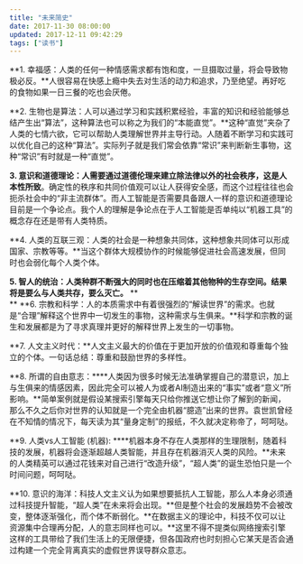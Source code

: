 ```yaml
---
title: "未来简史"
date: 2017-11-30 08:00:00
updated: 2017-12-11 09:42:29
tags: ["读书"]
---
```

  
**1\. 幸福感：人类的任何一种情感需求都有饱和度，一旦摄取过量，将会导致物极必反。**人很容易在快感上瘾中失去对生活的动力和追求，乃至绝望。再好吃的食物如果一日三餐的吃也会厌倦。  
  
**2\. 生物也是算法：人可以通过学习和实践积累经验，丰富的知识和经验能够总结产生出“算法”，这种算法也可以称之为我们的“本能直觉”。**这种“直觉”夹杂了人类的七情六欲，它可以帮助人类理解世界并主导行动。人随着不断学习和实践可以优化自己的这种“算法”。实际列子就是我们常会依靠“常识”来判断新生事物，这种“常识”有时就是一种“直觉”。
  
**3\. 意识和道德理论：人需要通过道德伦理来建立除法律以外的社会秩序，这是人本性所致**。确定性的秩序和共同价值观可以让人获得安全感，而这个过程往往也会扼杀社会中的“非主流群体”。而人工智能是否需要具备跟人一样的意识和道德理论目前是一个争论点。我个人的理解是争论点在于人工智能是否单纯以“机器工具”的概念存在还是带有人类特质。
  
**4\. 人类的互联三观：人类的社会是一种想象共同体，这种想象共同体可以形成国家、宗教等等。**当这个群体大规模协作的时候能够促进社会高速发展，但同时也会弱化每个人类个体。
  
**5\. 智人的统治：人类种群不断强大的同时也在压缩着其他物种的生存空间。结果将是要么与人类共存，要么灭亡。**
**  
**
**6\. 宗教和科学：人的本质需求中有着很强烈的“解读世界”的需求。也就是“合理”解释这个世界中一切发生的事物，这种需求与生俱来。**科学和宗教的诞生和发展都是为了寻求真理并更好的解释世界上发生的一切事物。
  
**7\. 人文主义时代：**人文主义最大的价值在于更加开放的价值观和尊重每个独立的个体。一句话总结：尊重和鼓励世界的多样性。
  
**8\. 所谓的自由意志：****人类因为很多时候无法准确掌握自己的潜意识，加上与生俱来的情感因素，因此完全可以被人为或者AI制造出来的“事实”或者“意义”所影响。**简单案例就是假设某搜索引擎每天只给你推送它想让你了解到的新闻，那么不久之后你对世界的认知就是一个完全由机器“臆造”出来的世界。袁世凯曾经在不知情的情况下，每天读为其“量身定制”的报纸，不久就决定称帝了，呵呵哒。
  
**9\. 人类vs人工智能 (机器): ****机器本身不存在人类那样的生理限制，随着科技的发展，机器将会逐渐超越人类智能，并且存在机器消灭人类的风险。**未来的人类精英可以通过花钱来对自己进行“改造升级”，“超人类”的诞生恐怕只是一个时间问题，呵呵哒。
  
**10\. 意识的海洋：科技人文主义认为如果想要抵抗人工智能，那么人本身必须通过科技提升智能，“超人类”在未来将会出现。**但是整个社会的发展趋势不会被改变，整体逐渐强化，而个体不断弱化。**在数据主义的理论中，科技不仅可以让资源集中合理再分配，人的意志同样也可以。**这里不得不提类似网络搜索引擎这样的工具带给了我们生活上的无限便捷，但各国政府也时刻担心它某天是否会通过构建一个完全背离真实的虚假世界误导群众意志。
